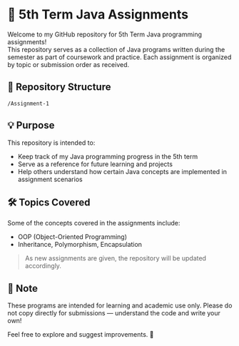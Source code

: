 # 📘 5th Term Java Assignments

Welcome to my GitHub repository for 5th Term Java programming assignments!  
This repository serves as a collection of Java programs written during the semester as part of coursework and practice. 
Each assignment is organized by topic or submission order as received.

## 📂 Repository Structure
```
/Assignment-1
```

## 💡 Purpose

This repository is intended to:
- Keep track of my Java programming progress in the 5th term
- Serve as a reference for future learning and projects
- Help others understand how certain Java concepts are implemented in assignment scenarios

## 🛠️ Topics Covered

Some of the concepts covered in the assignments include:
- OOP (Object-Oriented Programming)
- Inheritance, Polymorphism, Encapsulation

> As new assignments are given, the repository will be updated accordingly.

## 📌 Note

These programs are intended for learning and academic use only. Please do not copy directly for submissions — understand the code and write your own!

Feel free to explore and suggest improvements. 🌱